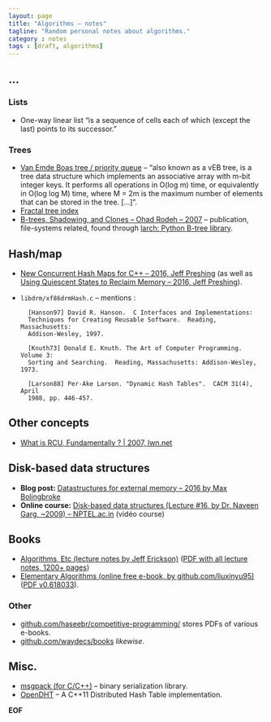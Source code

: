 ```yaml
---
layout: page
title: "Algorithms – notes"
tagline: "Random personal notes about algorithms."
category : notes
tags : [draft, algorithms]
---
```


## ...


### Lists

* One-way linear list “is a sequence of cells each of which (except the last)
  points to its successor.”

### Trees

* [Van Emde Boas tree / priority queue](https://en.wikipedia.org/wiki/Van_Emde_Boas_tree)
  – “also known as a vEB tree, is a tree data structure which implements an
  associative array with m-bit integer keys. It performs all operations in
  O(log m) time, or equivalently in O(log log M) time, where M = 2m is the
  maximum number of elements that can be stored in the tree. [...]”.
* [Fractal tree index](https://en.wikipedia.org/wiki/Fractal_tree_index)
* [B-trees, Shadowing, and Clones – Ohad Rodeh – 2007](http://liw.fi/larch/ohad-btrees-shadowing-clones.pdf)
  – publication, file-systems related, found through
  [larch: Python B-tree library](http://liw.fi/larch/).

## Hash/map

* [New Concurrent Hash Maps for C++ – 2016, Jeff Preshing](http://preshing.com/20160201/new-concurrent-hash-maps-for-cpp/)
  (as well as [Using Quiescent States to Reclaim Memory – 2016, Jeff Preshing](http://preshing.com/20160726/using-quiescent-states-to-reclaim-memory/)).

* `libdrm/xf86drmHash.c` – mentions :

        [Hanson97] David R. Hanson.  C Interfaces and Implementations:
        Techniques for Creating Reusable Software.  Reading, Massachusetts:
        Addison-Wesley, 1997.

        [Knuth73] Donald E. Knuth. The Art of Computer Programming.  Volume 3:
        Sorting and Searching.  Reading, Massachusetts: Addison-Wesley, 1973.

        [Larson88] Per-Ake Larson. "Dynamic Hash Tables".  CACM 31(4), April
        1988, pp. 446-457.



## Other concepts

* [What is RCU, Fundamentally ? | 2007, lwn.net](https://lwn.net/Articles/262464/)

## Disk-based data structures

* __Blog post:__ [Datastructures for external memory – 2016 by Max Bolingbroke](http://blog.omega-prime.co.uk/?p=197)
* __Online course:__ [Disk-based data structures (Lecture #16, by Dr. Naveen Garg, ~2009) – NPTEL.ac.in](http://nptel.ac.in/courses/106102064/16) (vidéo course)


## Books

* [Algorithms, Etc (lecture notes by Jeff Erickson)](http://jeffe.cs.illinois.edu/teaching/algorithms/)
  ([PDF with all lecture notes, 1200+ pages](http://jeffe.cs.illinois.edu/teaching/algorithms/everything.pdf))
* [Elementary Algorithms (online free e-book, by github.com/liuxinyu95)](https://github.com/liuxinyu95/AlgoXY)
  ([PDF v0.618033](https://github.com/liuxinyu95/AlgoXY/releases/download/v0.618033/elementary-algorithms.pdf)).

### Other

* [github.com/haseebr/competitive-programming/](https://github.com/haseebr/competitive-programming/tree/master/Materials)
  stores PDFs of various e-books.
* [github.com/waydecs/books](https://github.com/waydecs/books) _likewise_.

## Misc.

* [msgpack (for C/C++)](https://github.com/msgpack/msgpack-c)
  – binary serialization library.
* [OpenDHT](https://github.com/savoirfairelinux/opendht)
  – A C++11 Distributed Hash Table implementation.

__EOF__
